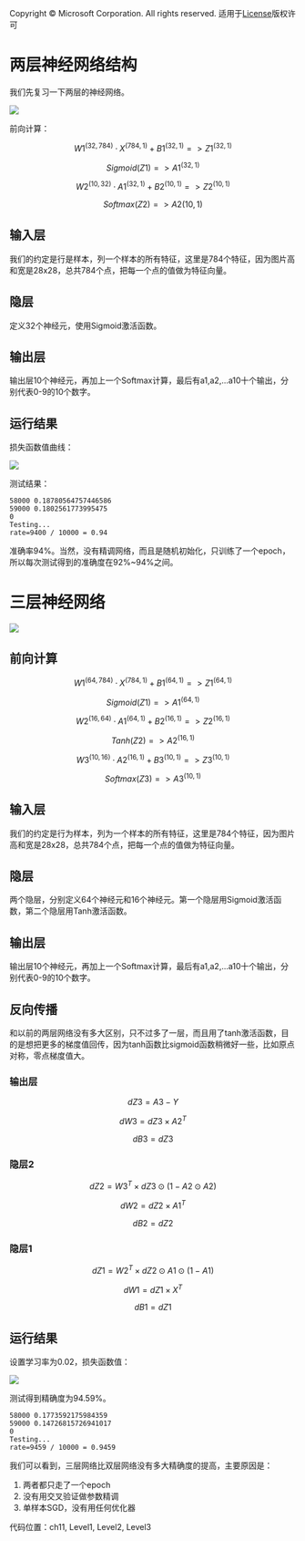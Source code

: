 Copyright © Microsoft Corporation. All rights reserved.
  适用于[License](https://github.com/Microsoft/ai-edu/blob/master/LICENSE.md)版权许可

# 两层神经网络结构

我们先复习一下两层的神经网络。

<img src='./Images/11/nn2.png'/>

前向计算：

$$W1^{(32,784)} \cdot X^{(784,1)} + B1^{(32,1)} => Z1^{(32,1)}$$

$$Sigmoid(Z1) => A1^{(32,1)}$$

$$W2^{(10,32)} \cdot A1^{(32,1)} + B2^{(10,1)} => Z2^{(10,1)}$$

$$Softmax(Z2) => A2{(10,1)}$$

## 输入层

我们的约定是行是样本，列一个样本的所有特征，这里是784个特征，因为图片高和宽是28x28，总共784个点，把每一个点的值做为特征向量。

## 隐层

定义32个神经元，使用Sigmoid激活函数。

## 输出层

输出层10个神经元，再加上一个Softmax计算，最后有a1,a2,...a10十个输出，分别代表0-9的10个数字。

## 运行结果

损失函数值曲线：

<img src='./Images/11/two_level_loss.png'/>

测试结果：

```
58000 0.18780564757446586
59000 0.1802561773995475
0
Testing...
rate=9400 / 10000 = 0.94
```

准确率94%。当然，没有精调网络，而且是随机初始化，只训练了一个epoch，所以每次测试得到的准确度在92%~94%之间。

# 三层神经网络

<img src='./Images/11/nn3.png'/>

## 前向计算

$$W1^{(64,784)} \cdot X^{(784,1)} + B1^{(64,1)} => Z1^{(64,1)} \tag{1}$$

$$Sigmoid(Z1) => A1^{(64,1)} \tag{2}$$

$$W2^{(16,64)} \cdot A1^{(64,1)} + B2^{(16,1)} => Z2^{(16,1)} \tag{3}$$

$$Tanh(Z2) => A2^{(16,1)} \tag{4}$$

$$W3^{(10,16)} \cdot A2^{(16,1)} + B3^{(10,1)} => Z3^{(10,1)} \tag{5}$$

$$Softmax(Z3) => A3^{(10,1)} \tag{6}$$

## 输入层

我们的约定是行为样本，列为一个样本的所有特征，这里是784个特征，因为图片高和宽是28x28，总共784个点，把每一个点的值做为特征向量。

## 隐层

两个隐层，分别定义64个神经元和16个神经元。第一个隐层用Sigmoid激活函数，第二个隐层用Tanh激活函数。

## 输出层

输出层10个神经元，再加上一个Softmax计算，最后有a1,a2,...a10十个输出，分别代表0-9的10个数字。

## 反向传播

和以前的两层网络没有多大区别，只不过多了一层，而且用了tanh激活函数，目的是想把更多的梯度值回传，因为tanh函数比sigmoid函数稍微好一些，比如原点对称，零点梯度值大。

### 输出层

$$dZ3 = A3-Y \tag{7}$$

$$dW3=dZ3 \times A2^T \tag{8}$$

$$dB3=dZ3 \tag{9}$$

### 隐层2

$$dZ2 = W3^T \times dZ3 \odot (1-A2 \odot A2) \tag{10}$$

$$dW2=dZ2 \times A1^T \tag{11}$$

$$dB2=dZ2 \tag{12}$$

### 隐层1

$$dZ1 = W2^T \times dZ2 \odot A1 \odot (1-A1) \tag{13}$$

$$dW1= dZ1 \times X^T \tag{14}$$

$$dB1= dZ1 \tag{15}$$

## 运行结果

设置学习率为0.02，损失函数值：

<img src='./Images/11/three_level_loss.png'/>

测试得到精确度为94.59%。

```
58000 0.1773592175984359
59000 0.14726815726941017
0
Testing...
rate=9459 / 10000 = 0.9459
```

我们可以看到，三层网络比双层网络没有多大精确度的提高，主要原因是：
1. 两者都只走了一个epoch
2. 没有用交叉验证做参数精调
3. 单样本SGD，没有用任何优化器

代码位置：ch11, Level1, Level2, Level3
